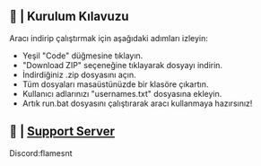 ## 📝 | Kurulum Kılavuzu

Aracı indirip çalıştırmak için aşağıdaki adımları izleyin:
 - Yeşil "Code" düğmesine tıklayın.
 - "Download ZIP" seçeneğine tıklayarak dosyayı indirin.
 - İndirdiğiniz .zip dosyasını açın.
 - Tüm dosyaları masaüstünüzde bir klasöre çıkartın.
 - Kullanıcı adlarınızı "usernames.txt" dosyasına ekleyin.
 - Artık run.bat dosyasını çalıştırarak aracı kullanmaya hazırsınız!

## 📝 | [Support Server](https://discord.gg/josreen)

Discord:flamesnt